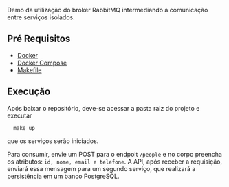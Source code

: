 Demo da utilização do broker RabbitMQ intermediando a comunicação entre serviços isolados.

## Pré Requisitos
* [Docker](https://www.docker.com/)
* [Docker Compose](https://docs.docker.com/compose/)
* [Makefile](https://www.gnu.org/software/make/manual/make.html)

## Execução
Após baixar o repositório, deve-se acessar a pasta raiz do projeto e executar
```
  make up
```
que os serviços serão iniciados.

Para consumir, envie um POST para o endpoit `/people` e no corpo preencha os atributos: `id, nome, email e telefone`.
A API, após receber a requisição, enviará essa mensagem para um segundo serviço, que realizará a persistência em um banco PostgreSQL.
